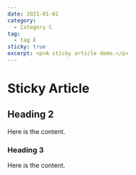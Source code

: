 ```yaml
---
date: 2021-01-01
category:
  - Category C
tag:
  - tag E
sticky: true
excerpt: <p>A sticky article demo.</p>
---
```


# Sticky Article

## Heading 2

Here is the content.

### Heading 3

Here is the content.
